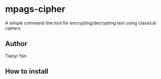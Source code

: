 # mpags-cipher
A simple command line tool for encrypting/decrypting text using classical ciphers

## Author
Tianyi Yan

## How to install
